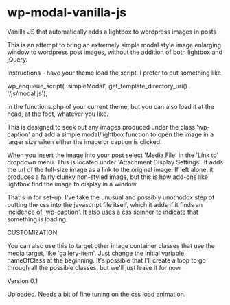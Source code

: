 # wp-modal-vanilla-js
Vanilla JS that automatically adds a lightbox to wordpress images in posts

This is an attempt to bring an extremely simple modal style image enlarging window to wordpress post images, without the addition of both lightbox and jQuery.

Instructions - have your theme load the script.  I prefer to put something like 

wp_enqueue_script( 'simpleModal', get_template_directory_uri() . '/js/modal.js');

in the functions.php of your current theme, but you can also load it at the head, at the foot, whatever you like.  

This is designed to seek out any images produced under the class 'wp-caption' and add a simple modal/lightbox function 
to open the image in a larger size when either the image or caption is clicked.  

When you insert the image into your post select 'Media File' in the 'Link to' dropdown menu.  This is located under 'Attachment Display Settings'.  It adds the url of the full-size image as a link to the original image.  If left alone, it produces a fairly clunky non-styled image, but this is how add-ons like lightbox find the image to display in a window.  

That's in for set-up.  I've take the unusual and possibly unothodox step of putting the css into the javascript file itself, which it adds if it finds an incidence of 'wp-caption'.  It also uses a css spinner to indicate that something is loading.  

CUSTOMIZATION

You can also use this to target other image container classes that use the media target, like 'gallery-item'.  Just change the initial variable nameOfClass at the beginning.  It's possible that I'll create a loop to go through all the possible classes, but we'll just leave it for now.  

Version 0.1

Uploaded.  Needs a bit of fine tuning on the css load animation.  
